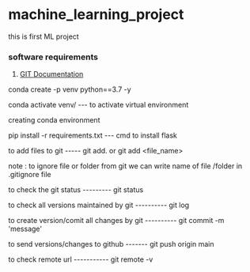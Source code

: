 # machine_learning_project
this is first ML project

### software requirements
1.  [GIT Documentation](https://git-scm.com/docs/gittutorial)



conda create -p venv python==3.7 -y

conda activate venv/ --- to activate virtual environment


creating conda environment

pip install -r requirements.txt --- cmd to install flask

to add files to git ----- git add. or git add <file_name>

note : to ignore file or folder from git we can write name of file /folder in .gitignore file

to check the git status --------- git status

to check all versions maintained by git ---------- git log

to create version/comit all changes by git ---------- git commit -m 'message'

to send versions/changes to github ------- git push origin main

to check remote url ----------- git remote -v